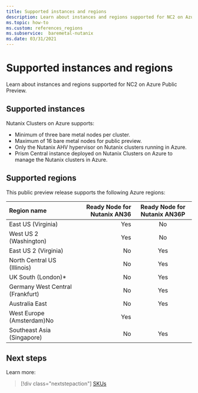 ```yaml
---
title: Supported instances and regions
description: Learn about instances and regions supported for NC2 on Azure Public Preview.
ms.topic: how-to
ms.custom: references_regions 
ms.subservice:  baremetal-nutanix
ms.date: 03/31/2021
---
```


# Supported instances and regions

Learn about instances and regions supported for NC2 on Azure Public Preview.

## Supported instances

Nutanix Clusters on Azure supports:

* Minimum of three bare metal nodes per cluster.
* Maximum of 16 bare metal nodes for public preview.
* Only the Nutanix AHV hypervisor on Nutanix clusters running in Azure.
* Prism Central instance deployed on Nutanix Clusters on Azure to manage the Nutanix clusters in Azure.

## Supported regions

This public preview release supports the following Azure regions:

|Region name |Ready Node for Nutanix AN36 |Ready Node for Nutanix AN36P |
| :------------------- | -------------------: |:---------------:|
|East US (Virginia)|​Yes|No|
|West US 2 (Washington)​|Yes|No|
|East US 2 (Virginia)|No|Yes|
|North Central US (Illinois)​|No|Yes|
|UK South (London)*|No|Yes|
|Germany West Central (Frankfurt)​|No|Yes|
|Australia East|No|Yes|
|West Europe (Amsterdam)No|Yes|
|Southeast Asia (Singapore)|No|Yes|

## Next steps

Learn more:

> [!div class="nextstepaction"]
> [SKUs](skus.md)

